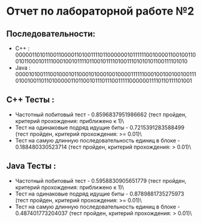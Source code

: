 # Отчет по лабораторной работе №2
## Последовательности:
+ C++ : 00000110101100110000110100111101100000010111111001000011001001100101100010111100010010111101100101111010011101010101100111101010
+ Java : 00001010011100100010110001010001001000011111100010010010010011101001001101101000001101100101110111001111100000011110110111101001
## C++ Тесты :
+ Частотный побитовый тест - 0.8596837951986662 (тест пройден, критерий прохождения: приближено к 1)\
+ Тест на одинаковые подряд идущие биты - 0.7215391283588499 (тест пройден, критерий прохождения: >= 0.01)\
+ Тест на самую длинную последовательность единиц в блоке - 0.188480330523714 (тест пройден, критерий прохождения: > 0.01)\
## Java Тесты :
+ Частотный побитовый тест - 0.5958830905651779 (тест пройден, критерий прохождения: приближено к 1)\
+ Тест на одинаковые подряд идущие биты - 0.8789881735275973 (тест пройден, критерий прохождения: >= 0.01)\
+ Тест на самую длинную последовательность единиц в блоке - 0.487401773204037 (тест пройден, критерий прохождения: > 0.01)\
